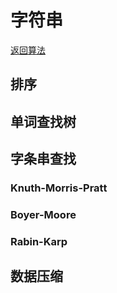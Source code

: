 # 字符串

[返回算法](/algorithm/)

## 排序

## 单词查找树

## 字条串查找

### Knuth-Morris-Pratt

### Boyer-Moore

### Rabin-Karp

## 数据压缩

